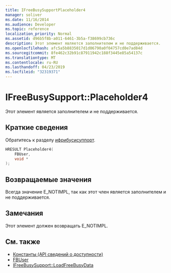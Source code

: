```yaml
---
title: IFreeBusySupportPlaceholder4
manager: soliver
ms.date: 11/16/2014
ms.audience: Developer
ms.topic: reference
localization_priority: Normal
ms.assetid: d96b5f8b-a011-6461-3b5a-f38699cb736c
description: Этот элемент является заполнителем и не поддерживается.
ms.openlocfilehash: afc5a5b8835017d1d06790a0f04757cd0e7ad84d
ms.sourcegitcommit: 8fe462c32b91c87911942c188f3445e85a54137c
ms.translationtype: MT
ms.contentlocale: ru-RU
ms.lasthandoff: 04/23/2019
ms.locfileid: "32319371"
---
```

# <a name="ifreebusysupportplaceholder4"></a>IFreeBusySupport::Placeholder4

Этот элемент является заполнителем и не поддерживается.
  
## <a name="quick-info"></a>Краткие сведения

Обратитесь к разделу [ифрибусисуппорт](ifreebusysupport.md).
  
```cpp
HRESULT Placeholder4( 
    FBUser, 
    void * 
);

```

## <a name="return-values"></a>Возвращаемые значения

Всегда значение E_NOTIMPL, так как этот член является заполнителем и не поддерживается.
  
## <a name="remarks"></a>Замечания

Этот элемент должен возвращать E_NOTIMPL.
  
## <a name="see-also"></a>См. также

- [Константы (API сведений о доступности)](constants-free-busy-api.md)
- [FBUser](fbuser.md) 
- [IFreeBusySupport::LoadFreeBusyData](ifreebusysupport-loadfreebusydata.md)

